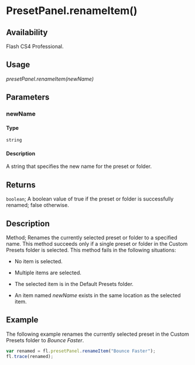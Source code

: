 # PresetPanel.renameItem()

## Availability

Flash CS4 Professional.

## Usage

*presetPanel.renameItem(newName)*

## Parameters

### **newName**

#### Type

```typescript
string
```

#### Description

A string that specifies the new name for the preset or folder.

## Returns

`boolean`; A boolean value of true if the preset or folder is successfully renamed; false otherwise.

## Description

Method; Renames the currently selected preset or folder to a specified name. This method succeeds only if a single preset or folder in the Custom Presets folder is selected. This method fails in the following situations:

- No item is selected.

- Multiple items are selected.

- The selected item is in the Default Presets folder.

- An item named *newName* exists in the same location as the selected item.

## Example

The following example renames the currently selected preset in the Custom Presets folder to *Bounce Faster*.

```javascript
var renamed = fl.presetPanel.renameItem("Bounce Faster");
fl.trace(renamed);
```
